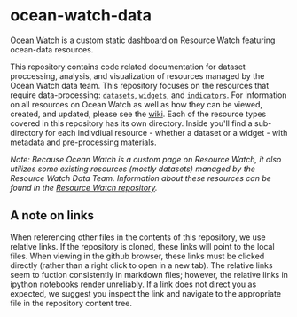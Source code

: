# ocean-watch-data
[Ocean Watch](https://oceanwatchdata.org) is a custom static [dashboard](https://resource-watch.github.io/doc-api/reference.html#dashboard) on Resource Watch featuring ocean-data resources. 

This repository contains code related documentation for dataset proccessing, analysis, and visualization of resources managed by the Ocean Watch data team. This repository focuses on the resources that require data-processing: [`datasets`](datasets/), [`widgets`](widgets/), and [`indicators`](indicators/). For information on all resources on Ocean Watch as well as how they can be viewed, created, and updated, please see the [wiki](wiki/). Each of the resource types covered in this repository has its own directory. Inside you'll find a sub-directory for each indivdiual resource - whether a dataset or a widget - with metadata and pre-processing materials. 

_Note: Because Ocean Watch is a custom page on Resource Watch, it also utilizes some existing resources (mostly datasets) managed by the Resource Watch Data Team. Information about these resources can be found in the [Resource Watch repository](https://github.com/resource-watch)._

## A note on links
When referencing other files in the contents of this repository, we use relative links. If the repository is cloned, these links will point to the local files. When viewing in the github browser, these links must be clicked directly (rather than a right click to open in a new tab).  The relative links seem to fuction consistently in markdown files; however, the relative links in ipython notebooks render unreliably. If a link does not direct you as expected, we suggest you inspect the link and navigate to the appropriate file in the repository content tree.